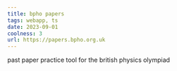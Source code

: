 ```yaml
---
title: bpho papers
tags: webapp, ts
date: 2023-09-01
coolness: 3
url: https://papers.bpho.org.uk
---
```


past paper practice tool for the british physics olympiad
